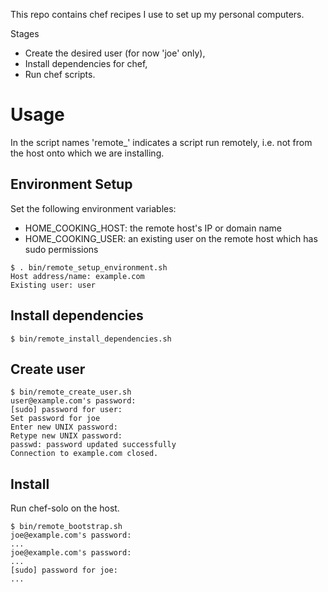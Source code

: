 This repo contains chef recipes I use to set up my personal computers.

Stages

- Create the desired user (for now 'joe' only),
- Install dependencies for chef,
- Run chef scripts.

# Usage

In the script names 'remote\_' indicates a script run remotely,
i.e. not from the host onto which we are installing.

## Environment Setup

Set the following environment variables:

* HOME\_COOKING\_HOST: the remote host's IP or domain name
* HOME\_COOKING\_USER: an existing user on the remote host which has sudo permissions

```shell
$ . bin/remote_setup_environment.sh
Host address/name: example.com
Existing user: user
```

## Install dependencies

```shell
$ bin/remote_install_dependencies.sh
```

## Create user

```shell
$ bin/remote_create_user.sh
user@example.com's password:
[sudo] password for user:
Set password for joe
Enter new UNIX password: 
Retype new UNIX password: 
passwd: password updated successfully
Connection to example.com closed.
```

## Install

Run chef-solo on the host.

```shell
$ bin/remote_bootstrap.sh
joe@example.com's password: 
...
joe@example.com's password: 
...
[sudo] password for joe: 
...
```

